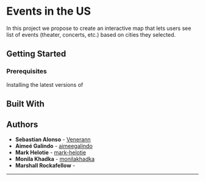 # Events in the US
In this project we propose to create an interactive map that lets users see list of events (theater, concerts,
etc.) based on cities they selected.

## Getting Started

### Prerequisites

Installing the latest versions of 

## Built With


## Authors

- **Sebastian Alonso** - [Venerann](https://github.com/Venerann)
- **Aimeé Galindo** - [aimeegalindo](https://github.com/aimeegalindo)
- **Mark Helotie** - [mark-helotie](https://github.com/mark-helotie)
- **Monila Khadka** - [monilakhadka](https://github.com/monilakhadka)
- **Marshall Rockafellow** - 

-------------------------------------------------------------------------------------------------------


